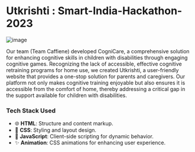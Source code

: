 ﻿# Utkrishti : Smart-India-Hackathon-2023

![image](https://github.com/user-attachments/assets/c6213a4c-dea1-471a-8a4c-29d67fe2acd3)

Our team (Team Caffiene) developed CogniCare, a comprehensive solution for enhancing cognitive skills in children with disabilities through engaging cognitive games. Recognizing the lack of accessible, effective cognitive retraining programs for home use, we created Utkrishti, a user-friendly website that provides a one-stop solution for parents and caregivers. Our platform not only makes cognitive training enjoyable but also ensures it is accessible from the comfort of home, thereby addressing a critical gap in the support available for children with disabilities.

### Tech Stack Used

- 🌐 **HTML**: Structure and content markup.
- 🎨 **CSS**: Styling and layout design.
- 🚀 **JavaScript**: Client-side scripting for dynamic behavior.
- ✨ **Animation**: CSS animations for enhancing user experience.
